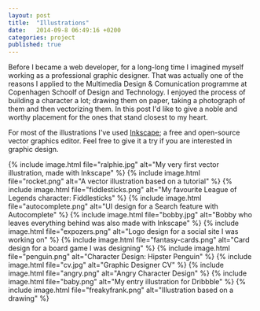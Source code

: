 ```yaml
---
layout: post
title:  "Illustrations"
date:   2014-09-8 06:49:16 +0200
categories: project
published: true
---
```


Before I became a web developer, for a long-long time I imagined myself working as a professional graphic designer. That was actually one of the reasons I applied to the Multimedia Design & Comunication programme at Copenhagen Schoolf of Design and Technology. I enjoyed the process of building a character a lot; drawing them on paper, taking a photograph of them and then vectorizing them. In this post I'd like to give a noble and worthy placement for the ones that stand closest to my heart.

For most of the illustrations I've used [Inkscape](https://inkscape.org); a free and open-source vector graphics editor. Feel free to give it a try if you are interested in graphic design.

{% include image.html file="ralphie.jpg" alt="My very first vector illustration, made with Inkscape" %}
{% include image.html file="rocket.png" alt="A vector illustration based on a tutorial" %}
{% include image.html file="fiddlesticks.png" alt="My favourite League of Legends character: Fiddlesticks" %}
{% include image.html file="autocomplete.png" alt="UI design for a Search feature with Autocomplete" %}
{% include image.html file="bobby.jpg" alt="Bobby who leaves everything behind was also made with Inkscape" %}
{% include image.html file="expozers.png" alt="Logo design for a social site I was working on" %}
{% include image.html file="fantasy-cards.png" alt="Card design for a board game I was designing" %}
{% include image.html file="penguin.png" alt="Character Design: Hipster Penguin" %}
{% include image.html file="cv.jpg" alt="Graphic Designer CV" %}
{% include image.html file="angry.png" alt="Angry Character Design" %}
{% include image.html file="baby.png" alt="My entry illustration for Dribbble" %}
{% include image.html file="freakyfrank.png" alt="Illustration based on a drawing" %}